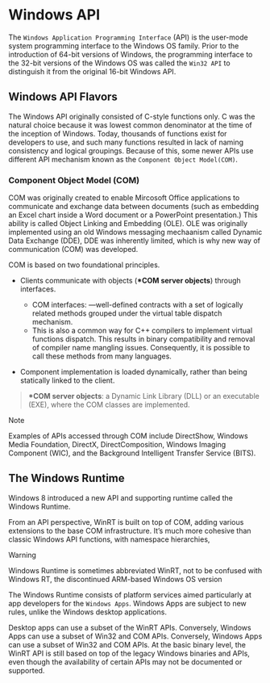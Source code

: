 # Windows API

The `Windows Application Programming Interface` (API) is the user-mode system programming interface to the Windows OS family. Prior to the introduction of 64-bit versions of Windows, the programming interface to the 32-bit versions of the Windows OS was called the `Win32 API` to distinguish it from the original 16-bit Windows API.

## Windows API Flavors

The Windows API originally consisted of C-style functions only. C was the natural choice because it was lowest common denominator at the time of the inception of Windows. Today, thousands of functions exist for developers to use, and such many functions resulted in lack of naming consistency and logical groupings. Because of this, some newer APIs use different API mechanism known as the `Component Object Model(COM)`.

### Component Object Model (COM)

COM was originally created to enable Mircosoft Office applications to communicate and exchange data between documents (such as embedding an Excel chart inside a Word document or a PowerPoint presentation.) This ability is called Object Linking and Embedding (OLE). OLE was originally implemented using an old Windows messaging mechaanism called Dynamic Data Exchange (DDE), DDE was inherently limited, which is why new way of communication (COM) was developed.

COM is based on two foundational principles.

- Clients communicate with objects (**\*COM server objects**) through interfaces.

  - COM interfaces: —well-defined contracts with a set of logically related methods grouped under the virtual table dispatch mechanism.
  - This is also a common way for C++ compilers to implement virtual functions dispatch. This results in binary compatibility and removal of compiler name mangling issues. Consequently, it is possible to call these methods from many languages.

- Component implementation is loaded dynamically, rather than being statically linked to the client.

> **\*COM server objects**: a Dynamic Link Library (DLL) or an executable (EXE), where the COM classes are implemented.

> [!NOTE]  
> Examples of APIs accessed through COM include DirectShow, Windows Media Foundation, DirectX, DirectComposition, Windows Imaging Component (WIC), and the Background Intelligent Transfer Service (BITS).

## The Windows Runtime

Windows 8 introduced a new API and supporting runtime called the Windows Runtime.

From an API perspective, WinRT is built on top of COM, adding various extensions to the base COM infrastructure. It’s much more cohesive than classic Windows API functions, with namespace hierarchies,

> [!WARNING]  
> Windows Runtime is sometimes abbreviated WinRT, not to be confused with Windows RT, the discontinued ARM-based Windows OS version

The Windows Runtime consists of platform services aimed particularly at app developers for
the `Windows Apps`. Windows Apps are subject to new rules, unlike the Windows desktop applications.

Desktop apps can use a subset of the WinRT APIs. Conversely, Windows Apps can use a subset of Win32 and COM APIs. Conversely, Windows Apps can use a subset of Win32 and COM APIs. At the basic binary level, the WinRT API is still based on top of the legacy Windows binaries and APIs, even though the availability of certain APIs may not be documented or
supported.
